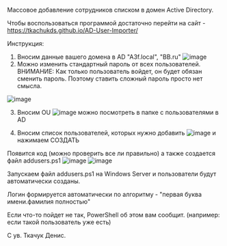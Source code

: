 Массовое добавление сотрудников списком в домен Active Directory.

Чтобы воспользоваться программой достаточно перейти на сайт - https://tkachukds.github.io/AD-User-Importer/

Инструкция:
1. Вносим данные вашего домена в AD "A3f.local", "BB.ru"
![image](https://github.com/tkachukds/AD-User-Importer/assets/103854079/42c38fea-4fb5-49a1-86ef-44ac91fba990)
2. Можно изменить стандартный пароль от всех пользователей. ВНИМАНИЕ: Как только пользователь войдет, он будет обязан сменить пароль. Поэтому ставить сложный пароль просто нет смысла.

![image](https://github.com/tkachukds/AD-User-Importer/assets/103854079/34b29db5-eb6f-4f05-8d03-2c5a7dcefcff)

 3. Вносим OU
![image](https://github.com/tkachukds/AD-User-Importer/assets/103854079/c78bb74d-3180-4516-a0b6-478936a150be)
можно посмотреть в папке с пользователями в AD

4. Вносим список пользователей, которых нужно добавить ![image](https://github.com/tkachukds/AD-User-Importer/assets/103854079/7987d884-fd9c-43c9-9472-aad97e6434ca)
и нажимаем СОЗДАТЬ

Появится код (можно проверить все ли правильно) а также создается файл  addusers.ps1
![image](https://github.com/tkachukds/AD-User-Importer/assets/103854079/0f05bd5f-a317-4e2f-ac63-8c0a8f7cdc9b)
![image](https://github.com/tkachukds/AD-User-Importer/assets/103854079/999e1c4d-528d-478d-995c-1ea956aa6bb0)


Запускаем файл addusers.ps1 на Windows Server и пользователи будут автоматически созданы.


Логин формируется автоматически по алгоритму - "первая буква имени.фамилия полностью"

Если что-то пойдет не так, PowerShell об этом вам сообщит. (например: если такой пользователь уже есть)

С ув. Ткачук Денис.
